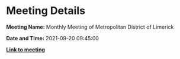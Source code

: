 # Meeting Details

**Meeting Name:** Monthly Meeting of Metropolitan District of Limerick

**Date and Time:** 2021-09-20 09:45:00

**<a href="https://www.limerick.ie/council/whats-on/monthly-meeting-metropolitan-district-limerick-76" target="_blank">Link to meeting</a>**
